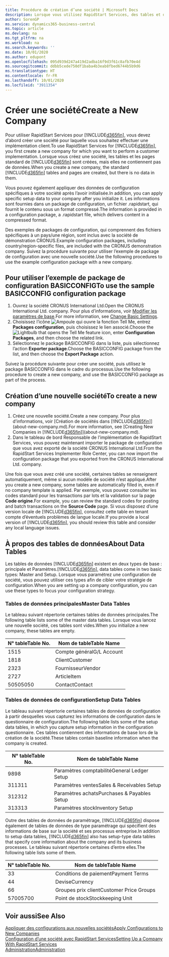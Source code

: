 ```yaml
---
title: Procédure de création d’une société | Microsoft Docs
description: Lorsque vous utilisez RapidStart Services, des tables et des pages sont créées, mais elles ne contiennent pas de données.
author: SorenGP
ms.service: dynamics365-business-central
ms.topic: article
ms.devlang: na
ms.tgt_pltfrm: na
ms.workload: na
ms.search.keywords: ''
ms.date: 10/01/2020
ms.author: edupont
ms.openlocfilehash: 095d939d247a419d2adba16f9d3f61c8afb70e4d
ms.sourcegitcommit: ddbb5cede750df1baba4b3eab8fbed6744b5b9d6
ms.translationtype: HT
ms.contentlocale: fr-FR
ms.lasthandoff: 10/01/2020
ms.locfileid: "3911354"
---
```

# <a name="create-a-new-company"></a><span data-ttu-id="25522-103">Créer une société</span><span class="sxs-lookup"><span data-stu-id="25522-103">Create a New Company</span></span>
<span data-ttu-id="25522-104">Pour utiliser RapidStart Services pour [!INCLUDE[d365fin](includes/d365fin_md.md)], vous devez d’abord créer une société pour laquelle vous souhaitez effectuer une implémentation client.</span><span class="sxs-lookup"><span data-stu-id="25522-104">To use RapidStart Services for [!INCLUDE[d365fin](includes/d365fin_md.md)], you first create a new company for which you want to perform a customer implementation.</span></span> <span data-ttu-id="25522-105">Lorsque vous créez une société, les tables et les pages standard de [!INCLUDE[d365fin](includes/d365fin_md.md)] sont créées, mais elles ne contiennent pas de données.</span><span class="sxs-lookup"><span data-stu-id="25522-105">When you create a new company, the standard [!INCLUDE[d365fin](includes/d365fin_md.md)] tables and pages are created, but there is no data in them.</span></span>

<span data-ttu-id="25522-106">Vous pouvez également appliquer des données de configuration spécifiques à votre société après l’avoir initialisée.</span><span class="sxs-lookup"><span data-stu-id="25522-106">In addition, you can apply specific setup data to your company after you initialize it.</span></span> <span data-ttu-id="25522-107">Les informations sont fournies dans un package de configuration, un fichier .rapidstart, qui fournit le contenu sous un format compressé.</span><span class="sxs-lookup"><span data-stu-id="25522-107">The information is provided in a configuration package, a .rapidstart file, which delivers content in a compressed format.</span></span>  

<span data-ttu-id="25522-108">Des exemples de packages de configuration, qui comprennent des fichiers spécifiques à un pays/une région, sont inclus avec la société de démonstration CRONUS.</span><span class="sxs-lookup"><span data-stu-id="25522-108">Example configuration packages, including country/region-specific files, are included with the CRONUS demonstration company.</span></span> <span data-ttu-id="25522-109">Suivez la procédure suivante pour utiliser l’exemple de package de configuration avec une nouvelle société.</span><span class="sxs-lookup"><span data-stu-id="25522-109">Use the following procedures to use the example configuration package with a new company.</span></span>  

## <a name="to-use-the-sample-basicconfig-configuration-package"></a><span data-ttu-id="25522-110">Pour utiliser l’exemple de package de configuration BASICCONFIG</span><span class="sxs-lookup"><span data-stu-id="25522-110">To use the sample BASICCONFIG configuration package</span></span>  
1. <span data-ttu-id="25522-111">Ouvrez la société CRONUS International Ltd.</span><span class="sxs-lookup"><span data-stu-id="25522-111">Open the CRONUS International Ltd. company.</span></span> <span data-ttu-id="25522-112">Pour plus d’informations, voir [Modifier les paramètres de base](ui-change-basic-settings.md).</span><span class="sxs-lookup"><span data-stu-id="25522-112">For more information, see [Change Basic Settings](ui-change-basic-settings.md).</span></span>
2. <span data-ttu-id="25522-113">Choisissez l’icône ![Ampoule qui ouvre la fonction Tell Me](media/ui-search/search_small.png "Dites-moi ce que vous voulez faire"), entrez **Packages configuration**, puis choisissez le lien associé.</span><span class="sxs-lookup"><span data-stu-id="25522-113">Choose the ![Lightbulb that opens the Tell Me feature](media/ui-search/search_small.png "Tell me what you want to do") icon, enter **Configuration Packages**, and then choose the related link.</span></span>  
3. <span data-ttu-id="25522-114">Sélectionnez le package BASICCONFIG dans la liste, puis sélectionnez l’action **Exporter package**.</span><span class="sxs-lookup"><span data-stu-id="25522-114">Choose the BASICCONFIG package from the list, and then choose the **Export Package** action.</span></span>  

<span data-ttu-id="25522-115">Suivez la procédure suivante pour créer une société, puis utilisez le package BASICCONFIG dans le cadre du processus.</span><span class="sxs-lookup"><span data-stu-id="25522-115">Use the following procedure to create a new company, and use the BASICCONFIG package as part of the process.</span></span>  

## <a name="to-create-a-new-company"></a><span data-ttu-id="25522-116">Création d’une nouvelle société</span><span class="sxs-lookup"><span data-stu-id="25522-116">To create a new company</span></span>  
1. <span data-ttu-id="25522-117">Créez une nouvelle société.</span><span class="sxs-lookup"><span data-stu-id="25522-117">Create a new company.</span></span> <span data-ttu-id="25522-118">Pour plus d’informations, voir [Création de sociétés dans [!INCLUDE[d365fin](includes/d365fin_md.md)]](about-new-company.md).</span><span class="sxs-lookup"><span data-stu-id="25522-118">For more information, see [Creating New Companies in [!INCLUDE[d365fin](includes/d365fin_md.md)]](about-new-company.md).</span></span>
2. <span data-ttu-id="25522-119">Dans le tableau de bord Responsable de l’implémentation de RapidStart Services, vous pouvez maintenant importer le package de configuration que vous avez exporté de la société CRONUS International Ltd.</span><span class="sxs-lookup"><span data-stu-id="25522-119">From the RapidStart Services Implementer Role Center, you can now import the configuration package that you exported from the CRONUS International Ltd. company.</span></span>

<span data-ttu-id="25522-120">Une fois que vous avez créé une société, certaines tables se renseignent automatiquement, même si aucun modèle de société n’est appliqué.</span><span class="sxs-lookup"><span data-stu-id="25522-120">After you create a new company, some tables are automatically filled in, even if no company template is applied.</span></span> <span data-ttu-id="25522-121">Par exemple, vous pouvez consulter les codes standard pour les transactions par lots et la validation sur la page **Code origine**.</span><span class="sxs-lookup"><span data-stu-id="25522-121">For example, you can review the standard codes for posting and batch transactions on the **Source Code** page.</span></span> <span data-ttu-id="25522-122">Si vous disposez d’une version locale de [!INCLUDE[d365fin](includes/d365fin_md.md)], consultez cette table en tenant compte d’éventuels problèmes de langue locale.</span><span class="sxs-lookup"><span data-stu-id="25522-122">If you provide a local version of [!INCLUDE[d365fin](includes/d365fin_md.md)], you should review this table and consider any local language issues.</span></span>

## <a name="about-data-tables"></a><span data-ttu-id="25522-123">À propos des tables de données</span><span class="sxs-lookup"><span data-stu-id="25522-123">About Data Tables</span></span>
<span data-ttu-id="25522-124">Les tables de données [!INCLUDE[d365fin](includes/d365fin_md.md)] existent en deux types de base : principale et Paramètres.</span><span class="sxs-lookup"><span data-stu-id="25522-124">[!INCLUDE[d365fin](includes/d365fin_md.md)], data tables come in two basic types: Master and Setup.</span></span> <span data-ttu-id="25522-125">Lorsque vous paramétrez une configuration de société, vous pouvez utiliser ces types afin de cibler votre stratégie de configuration.</span><span class="sxs-lookup"><span data-stu-id="25522-125">When you are setting up a company configuration, you can use these types to focus your configuration strategy.</span></span>  

### <a name="master-data-tables"></a><span data-ttu-id="25522-126">Tables de données principales</span><span class="sxs-lookup"><span data-stu-id="25522-126">Master Data Tables</span></span>  
<span data-ttu-id="25522-127">Le tableau suivant répertorie certaines tables de données principales.</span><span class="sxs-lookup"><span data-stu-id="25522-127">The following table lists some of the master data tables.</span></span> <span data-ttu-id="25522-128">Lorsque vous lancez une nouvelle société, ces tables sont vides.</span><span class="sxs-lookup"><span data-stu-id="25522-128">When you initialize a new company, these tables are empty.</span></span>  

|<span data-ttu-id="25522-129">N° table</span><span class="sxs-lookup"><span data-stu-id="25522-129">Table No.</span></span>|<span data-ttu-id="25522-130">Nom de table</span><span class="sxs-lookup"><span data-stu-id="25522-130">Table Name</span></span>|  
|-------------------|--------------------|  
|<span data-ttu-id="25522-131">15</span><span class="sxs-lookup"><span data-stu-id="25522-131">15</span></span>|<span data-ttu-id="25522-132">Compte général</span><span class="sxs-lookup"><span data-stu-id="25522-132">G/L Account</span></span>|  
|<span data-ttu-id="25522-133">18</span><span class="sxs-lookup"><span data-stu-id="25522-133">18</span></span>|<span data-ttu-id="25522-134">Client</span><span class="sxs-lookup"><span data-stu-id="25522-134">Customer</span></span>|  
|<span data-ttu-id="25522-135">23</span><span class="sxs-lookup"><span data-stu-id="25522-135">23</span></span>|<span data-ttu-id="25522-136">Fournisseur</span><span class="sxs-lookup"><span data-stu-id="25522-136">Vendor</span></span>|  
|<span data-ttu-id="25522-137">27</span><span class="sxs-lookup"><span data-stu-id="25522-137">27</span></span>|<span data-ttu-id="25522-138">Article</span><span class="sxs-lookup"><span data-stu-id="25522-138">Item</span></span>|  
|<span data-ttu-id="25522-139">5050</span><span class="sxs-lookup"><span data-stu-id="25522-139">5050</span></span>|<span data-ttu-id="25522-140">Contact</span><span class="sxs-lookup"><span data-stu-id="25522-140">Contact</span></span>|  

### <a name="setup-data-tables"></a><span data-ttu-id="25522-141">Tables de données de configuration</span><span class="sxs-lookup"><span data-stu-id="25522-141">Setup Data Tables</span></span>  
<span data-ttu-id="25522-142">Le tableau suivant répertorie certaines tables de données de configuration à partir desquelles vous capturez les informations de configuration dans le questionnaire de configuration.</span><span class="sxs-lookup"><span data-stu-id="25522-142">The following table lists some of the setup data tables, in which you capture setup information in the configuration questionnaire.</span></span> <span data-ttu-id="25522-143">Ces tables contiennent des informations de base lors de la création de la société.</span><span class="sxs-lookup"><span data-stu-id="25522-143">These tables contain baseline information when the company is created.</span></span>  

|<span data-ttu-id="25522-144">N° table</span><span class="sxs-lookup"><span data-stu-id="25522-144">Table No.</span></span>|<span data-ttu-id="25522-145">Nom de table</span><span class="sxs-lookup"><span data-stu-id="25522-145">Table Name</span></span>|  
|-------------------|--------------------|  
|<span data-ttu-id="25522-146">98</span><span class="sxs-lookup"><span data-stu-id="25522-146">98</span></span>|<span data-ttu-id="25522-147">Paramètres comptabilité</span><span class="sxs-lookup"><span data-stu-id="25522-147">General Ledger Setup</span></span>|  
|<span data-ttu-id="25522-148">311</span><span class="sxs-lookup"><span data-stu-id="25522-148">311</span></span>|<span data-ttu-id="25522-149">Paramètres ventes</span><span class="sxs-lookup"><span data-stu-id="25522-149">Sales & Receivables Setup</span></span>|  
|<span data-ttu-id="25522-150">312</span><span class="sxs-lookup"><span data-stu-id="25522-150">312</span></span>|<span data-ttu-id="25522-151">Paramètres achats</span><span class="sxs-lookup"><span data-stu-id="25522-151">Purchases & Payables Setup</span></span>|  
|<span data-ttu-id="25522-152">313</span><span class="sxs-lookup"><span data-stu-id="25522-152">313</span></span>|<span data-ttu-id="25522-153">Paramètres stock</span><span class="sxs-lookup"><span data-stu-id="25522-153">Inventory Setup</span></span>|  

<span data-ttu-id="25522-154">Outre des tables de données de paramétrage, [!INCLUDE[d365fin](includes/d365fin_md.md)] dispose également de tables de données de type paramétrage qui spécifient des informations de base sur la société et ses processus entreprise.</span><span class="sxs-lookup"><span data-stu-id="25522-154">In addition to setup data tables, [!INCLUDE[d365fin](includes/d365fin_md.md)] also has setup-type data tables that specify core information about the company and its business processes.</span></span> <span data-ttu-id="25522-155">Le tableau suivant répertorie certaines d’entre elles.</span><span class="sxs-lookup"><span data-stu-id="25522-155">The following table lists some of them.</span></span>  

|<span data-ttu-id="25522-156">N° table</span><span class="sxs-lookup"><span data-stu-id="25522-156">Table No.</span></span>|<span data-ttu-id="25522-157">Nom de table</span><span class="sxs-lookup"><span data-stu-id="25522-157">Table Name</span></span>|  
|-------------------|--------------------|  
|<span data-ttu-id="25522-158">3</span><span class="sxs-lookup"><span data-stu-id="25522-158">3</span></span>|<span data-ttu-id="25522-159">Conditions de paiement</span><span class="sxs-lookup"><span data-stu-id="25522-159">Payment Terms</span></span>|  
|<span data-ttu-id="25522-160">4</span><span class="sxs-lookup"><span data-stu-id="25522-160">4</span></span>|<span data-ttu-id="25522-161">Devise</span><span class="sxs-lookup"><span data-stu-id="25522-161">Currency</span></span>|  
|<span data-ttu-id="25522-162">6</span><span class="sxs-lookup"><span data-stu-id="25522-162">6</span></span>|<span data-ttu-id="25522-163">Groupes prix client</span><span class="sxs-lookup"><span data-stu-id="25522-163">Customer Price Groups</span></span>|  
|<span data-ttu-id="25522-164">5700</span><span class="sxs-lookup"><span data-stu-id="25522-164">5700</span></span>|<span data-ttu-id="25522-165">Point de stock</span><span class="sxs-lookup"><span data-stu-id="25522-165">Stockkeeping Unit</span></span>|

  

## <a name="see-also"></a><span data-ttu-id="25522-166">Voir aussi</span><span class="sxs-lookup"><span data-stu-id="25522-166">See Also</span></span>  
[<span data-ttu-id="25522-167">Appliquer des configurations aux nouvelles sociétés</span><span class="sxs-lookup"><span data-stu-id="25522-167">Apply Configurations to New Companies</span></span>](admin-apply-configuration-to-new-companies.md)  
[<span data-ttu-id="25522-168">Configuration d’une société avec RapidStart Services</span><span class="sxs-lookup"><span data-stu-id="25522-168">Setting Up a Company With RapidStart Services</span></span>](admin-set-up-a-company-with-rapidstart.md)  
[<span data-ttu-id="25522-169">Administration</span><span class="sxs-lookup"><span data-stu-id="25522-169">Administration</span></span>](admin-setup-and-administration.md)
